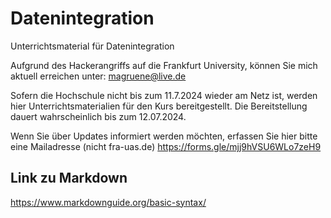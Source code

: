 # Datenintegration
Unterrichtsmaterial für Datenintegration

Aufgrund des Hackerangriffs auf die Frankfurt University, können Sie mich aktuell erreichen unter:
magruene@live.de

Sofern die Hochschule nicht bis zum 11.7.2024 wieder am Netz ist, werden hier Unterrichtsmaterialien für den Kurs bereitgestellt. Die Bereitstellung dauert wahrscheinlich bis zum 12.07.2024.

Wenn Sie über Updates informiert werden möchten, erfassen Sie hier bitte eine Mailadresse (nicht fra-uas.de)
https://forms.gle/mjj9hVSU6WLo7zeH9


## Link zu Markdown
https://www.markdownguide.org/basic-syntax/
